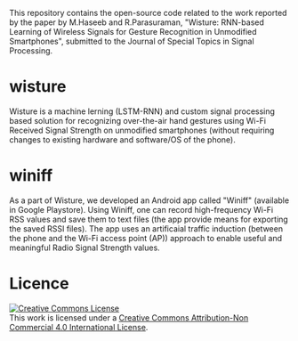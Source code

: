 This repository contains the open-source code related to the work reported by the paper by M.Haseeb and R.Parasuraman, "Wisture: RNN-based Learning of Wireless Signals for Gesture Recognition in Unmodified Smartphones", submitted to the Journal of Special Topics in Signal Processing.
# wisture
Wisture is a machine lerning (LSTM-RNN) and custom signal processing based solution for recognizing over-the-air hand gestures using Wi-Fi Received Signal Strength on unmodified smartphones (without requiring changes to existing hardware and software/OS of the phone).

# winiff
As a part of Wisture, we developed an Android app called "Winiff" (available in Google Playstore). Using Winiff, one can record high-frequency Wi-Fi RSS values and save them to text files (the app provide means for exporting the saved RSSI files).  The app uses an artificaial traffic induction (between the phone and the Wi-Fi access point (AP)) approach to enable useful and meaningful Radio Signal Strength values.

# Licence

<a rel="license" href="http://creativecommons.org/licenses/by-nc/4.0/"><img alt="Creative Commons License" style="border-width:0" src="https://i.creativecommons.org/l/by-nc/4.0/88x31.png" /></a><br />This work is licensed under a <a rel="license" href="http://creativecommons.org/licenses/by-nc/4.0/">Creative Commons Attribution-Non Commercial 4.0 International License</a>.
